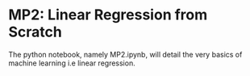 # MP2: Linear Regression from Scratch
The python notebook, namely MP2.ipynb, will detail the very basics of machine learning i.e linear regression. 
